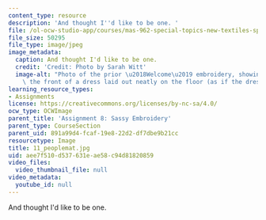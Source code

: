```yaml
---
content_type: resource
description: 'And thought I''d like to be one. '
file: /ol-ocw-studio-app/courses/mas-962-special-topics-new-textiles-spring-2010/aee7f510d537631eae58c94d81820859_11_peoplemat.jpg
file_size: 50295
file_type: image/jpeg
image_metadata:
  caption: And thought I'd like to be one.
  credit: 'Credit: Photo by Sarah Witt'
  image-alt: "Photo of the prior \u2018Welcome\u2019 embroidery, showing it was on\
    \ the front of a dress laid out neatly on the floor (as if the dress is a doormat)."
learning_resource_types:
- Assignments
license: https://creativecommons.org/licenses/by-nc-sa/4.0/
ocw_type: OCWImage
parent_title: 'Assignment 8: Sassy Embroidery'
parent_type: CourseSection
parent_uid: 891a99d4-fcaf-19e8-22d2-df7dbe9b21cc
resourcetype: Image
title: 11_peoplemat.jpg
uid: aee7f510-d537-631e-ae58-c94d81820859
video_files:
  video_thumbnail_file: null
video_metadata:
  youtube_id: null
---
```

And thought I'd like to be one. 